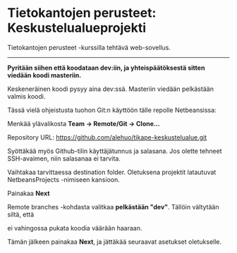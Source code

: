# Tietokantojen perusteet: Keskustelualueprojekti

Tietokantojen perusteet -kurssilla tehtävä web-sovellus.

--------------------------------------------------------------------------------------------------

**Pyritään siihen että koodataan dev:iin, ja yhteispäätöksestä sitten viedään koodi masteriin.**

Keskeneräinen koodi pysyy aina dev:ssä. Masteriin viedään pelkästään valmis koodi.



Tässä vielä ohjeistusta tuohon Git:n käyttöön tälle repolle Netbeansissa:


Menkää ylävalikosta **Team -> Remote/Git -> Clone...**


Repository URL: https://github.com/alehuo/tikape-keskustelualue.git


Syöttäkää myös Github-tilin käyttäjätunnus ja salasana. Jos olette tehneet SSH-avaimen, niin salasanaa ei tarvita.

Vaihtakaa tarvittaessa destination folder. Oletuksena projektit latautuvat NetbeansProjects -nimiseen kansioon.

Painakaa **Next**

Remote branches -kohdasta valitkaa **pelkästään "dev"**. Tällöin vältytään siltä, että

ei vahingossa pukata koodia väärään haaraan.

Tämän jälkeen painakaa **Next**, ja jättäkää seuraavat asetukset oletukselle.